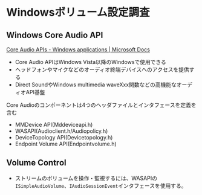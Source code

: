 # Windowsボリューム設定調査

## Windows Core Audio API

[Core Audio APIs - Windows applications | Microsoft Docs](https://docs.microsoft.com/ja-jp/windows/desktop/CoreAudio/core-audio-apis-in-windows-vista)

 - Core Audio APIはWindows Vista以降のWindowsで使用できる
 - ヘッドフォンやマイクなどのオーディオ終端デバイスへのアクセスを提供する
 - Direct SoundやWindows multimedia waveXxx関数などの高機能なオーディオAPI基盤

Core Audioのコンポーネントは4つのヘッダファイルとインタフェースを定義を含む

 - MMDevice API(Mddeviceapi.h)
 - WASAPI(Audioclient.h/Audiopolicy.h)
 - DeviceTopology API(Devicetopology.h)
 - Endpoint Volume API(Endpointvolume.h)


## Volume Control

 - ストリームのボリュームを操作・監視するには、WASAPIの`ISimpleAudioVolume`、`IAudioSessionEvent`インタフェースを使用する。

